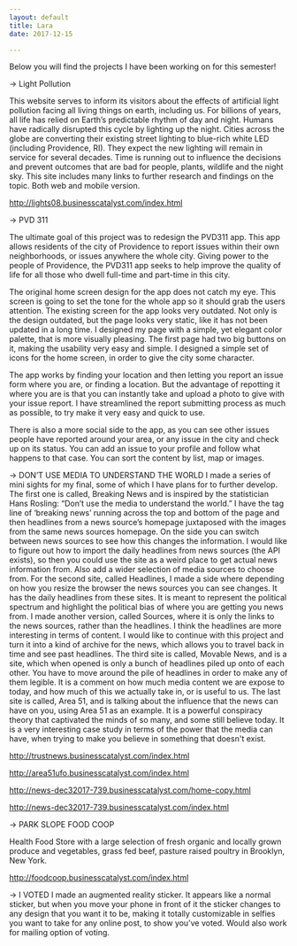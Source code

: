 ```yaml
---
layout: default
title: Lara
date: 2017-12-15

---
```


Below you will find the projects I have been working on for this semester!



-> Light Pollution

This website serves to inform its visitors about the effects of artificial light pollution facing all living things on earth, including us. For billions of years, all life has relied on Earth’s predictable rhythm of day and night. Humans have radically disrupted this cycle by lighting up the night. Cities across the globe are converting their existing street lighting to blue-rich white LED (including Providence, RI). They expect the new lighting will remain in service for several decades. Time is running out to influence the decisions and prevent outcomes that are bad for people, plants, wildlife and the night sky. This site includes many links to further research and findings on the topic. Both web and mobile version.

<a href="See website">http://lights08.businesscatalyst.com/index.html</a>



-> PVD 311

The ultimate goal of this project was to redesign the PVD311 app. This app allows residents of the city of Providence to report issues within their own neighborhoods, or issues anywhere the whole city. Giving power to the people of Providence, the PVD311 app seeks to help improve the quality of life for all those who dwell full-time and part-time in this city.

The original home screen design for the app does not catch my eye. This screen is going to set the tone for the whole app so it should grab the users attention. The existing screen for the app looks very outdated. Not only is the design outdated, but the page looks very static, like it has not been updated in a long time. I designed my page with a simple, yet elegant color palette, that is more visually pleasing. The first page had two big buttons on it, making the usability very easy and simple. I designed a simple set of icons for the home screen, in order to give the city some character.

The app works by finding your location and then letting you report an issue form where you are, or finding a location. But the advantage of repotting it where you are is that you can instantly take and upload a photo to give with your issue report. I have streamlined the report submitting process as much as possible, to try make it very easy and quick to use.

There is also a more social side to the app, as you can see other issues people have reported around your area, or any issue in the city and check up on its status. You can add an issue to your profile and follow what happens to that case. You can sort the content by list, map or images.

-> DON’T USE MEDIA TO UNDERSTAND THE WORLD
I made a series of mini sights for my final, some of which I have plans for to further develop. The first one is called, Breaking News and is inspired by the statistician Hans Rosling: “Don’t use the media to understand the world.” I have the tag line of ‘breaking news’ running across the top and bottom of the page and then headlines from a news source’s homepage juxtaposed with the images from the same news sources homepage.  On the side you can switch between news sources to see how this changes the information. I would like to figure out how to import the daily headlines from news sources (the API exists), so then you could use the site as a weird place to get actual news information from. Also add a wider selection of media sources to choose from.
For the second site, called Headlines, I made a side where depending on how you resize the browser the news sources you can see changes. It has the daily headlines from these sites. It is meant to represent the political spectrum and highlight the political bias of where you are getting you news from. I made another version, called Sources, where it is only the links to the news sources, rather than the headlines. I think the headlines are more interesting in terms of content. I would like to continue with this project and turn it into a kind of archive for the news, which allows you to travel back in time and see past headlines.
The third site is called, Movable News, and is a site, which when opened is only a bunch of headlines piled up onto of each other. You have to move around the pile of headlines in order to make any of them legible. It is a comment on how much media content we are expose to today, and how much of this we actually take in, or is useful to us.
The last site is called, Area 51, and is talking about the influence that the news can have on you, using Area 51 as an example. It is a powerful conspiracy theory that captivated the minds of so many, and some still believe today. It is a very interesting case study in terms of the power that the media can have, when trying to make you believe in something that doesn't exist.   

<a href="See website">http://trustnews.businesscatalyst.com/index.html</a>

<a href="See website">http://area51ufo.businesscatalyst.com/index.html</a>

<a href="See website">http://news-dec32017-739.businesscatalyst.com/home-copy.html</a>

<a href="See website">http://news-dec32017-739.businesscatalyst.com/index.html</a>



-> PARK SLOPE FOOD COOP

Health Food Store with a large selection of fresh organic and locally grown produce and vegetables, grass fed beef, pasture raised poultry in Brooklyn, New York.

<a href="See website">http://foodcoop.businesscatalyst.com/index.html</a>



-> I VOTED
I made an augmented reality sticker. It appears like a normal sticker, but when you move your phone in front of it the sticker changes to any design that you want it to be, making it totally customizable in selfies you want to take for any online post, to show you’ve voted. Would also work for mailing option of voting.
